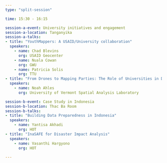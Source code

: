 ```yaml
---
type: "split-session"

time: 15:30 - 16:15

session-a-event: University initiatives and engagement
session-a-location: Tanganyika
session-a-talks:
- title: "YouthMappers: A USAID/University collaboration"
  speakers:
    - name: Chad Blevins
      org: USAID Geocenter
    - name: Nuala Cowan
      org: GWU
    - name: Patricia Solis
      org: TTU
- title: "From Drones to Mapping Parties: The Role of Universities in Disaster Response"
  speakers:
    - name: Noah Ahles
      org: University of Vermont Spatial Analysis Laboratory

session-b-event: Case Study in Indonesia
session-b-location: Thac Ba Room
session-b-talks:
- title: "Building Data Preparedness in Indonesia"
  speakers:
    - name: Yantisa Akhadi
      org: HOT
- title: "InaSAFE for Disaster Impact Analysis"
  speakers:
    - name: Vasanthi Hargyono
      org: HOT
      
---
```

